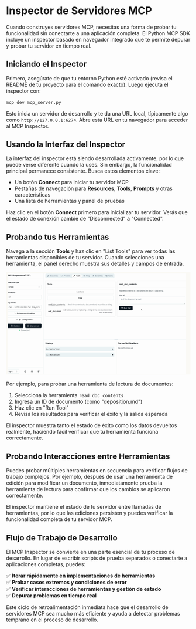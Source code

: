 # Inspector de Servidores MCP

Cuando construyes servidores MCP, necesitas una forma de probar tu funcionalidad sin conectarte a una aplicación completa. El Python MCP SDK incluye un inspector basado en navegador integrado que te permite depurar y probar tu servidor en tiempo real.

## Iniciando el Inspector

Primero, asegúrate de que tu entorno Python esté activado (revisa el README de tu proyecto para el comando exacto). Luego ejecuta el inspector con:

```bash
mcp dev mcp_server.py
```

Esto inicia un servidor de desarrollo y te da una URL local, típicamente algo como `http://127.0.0.1:6274`. Abre esta URL en tu navegador para acceder al MCP Inspector.

## Usando la Interfaz del Inspector

La interfaz del inspector está siendo desarrollada activamente, por lo que puede verse diferente cuando la uses. Sin embargo, la funcionalidad principal permanece consistente. Busca estos elementos clave:

- Un botón **Connect** para iniciar tu servidor MCP
- Pestañas de navegación para **Resources**, **Tools**, **Prompts** y otras características
- Una lista de herramientas y panel de pruebas

Haz clic en el botón **Connect** primero para inicializar tu servidor. Verás que el estado de conexión cambie de "Disconnected" a "Connected".

## Probando tus Herramientas

Navega a la sección **Tools** y haz clic en "List Tools" para ver todas las herramientas disponibles de tu servidor. Cuando selecciones una herramienta, el panel derecho muestra sus detalles y campos de entrada.

![MCP Server Inspector](images/mcp-server-inspector.png)

Por ejemplo, para probar una herramienta de lectura de documentos:

1. Selecciona la herramienta `read_doc_contents`
2. Ingresa un ID de documento (como "deposition.md")
3. Haz clic en "Run Tool"
4. Revisa los resultados para verificar el éxito y la salida esperada

El inspector muestra tanto el estado de éxito como los datos devueltos realmente, haciendo fácil verificar que tu herramienta funciona correctamente.

## Probando Interacciones entre Herramientas

Puedes probar múltiples herramientas en secuencia para verificar flujos de trabajo complejos. Por ejemplo, después de usar una herramienta de edición para modificar un documento, inmediatamente prueba la herramienta de lectura para confirmar que los cambios se aplicaron correctamente.

El inspector mantiene el estado de tu servidor entre llamadas de herramientas, por lo que las ediciones persisten y puedes verificar la funcionalidad completa de tu servidor MCP.

## Flujo de Trabajo de Desarrollo

El MCP Inspector se convierte en una parte esencial de tu proceso de desarrollo. En lugar de escribir scripts de prueba separados o conectarte a aplicaciones completas, puedes:

✅ **Iterar rápidamente en implementaciones de herramientas**  
✅ **Probar casos extremos y condiciones de error**  
✅ **Verificar interacciones de herramientas y gestión de estado**  
✅ **Depurar problemas en tiempo real**

Este ciclo de retroalimentación inmediata hace que el desarrollo de servidores MCP sea mucho más eficiente y ayuda a detectar problemas temprano en el proceso de desarrollo.